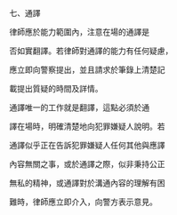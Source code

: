 七、通譯

律師應於能力範圍內，注意在場的通譯是

否如實翻譯。若律師對通譯的能力有任何疑慮，

應立即向警察提出，並且請求於筆錄上清楚記

載提出質疑的時間及詳情。

通譯唯一的工作就是翻譯，這點必須於通

譯在場時，明確清楚地向犯罪嫌疑人說明。若

通譯似乎正在告訴犯罪嫌疑人任何其他與應譯

內容無關之事，或於通譯之際，似非秉持公正

無私的精神，或通譯對於溝通內容的理解有困

難時，律師應立即介入，向警方表示意見。
